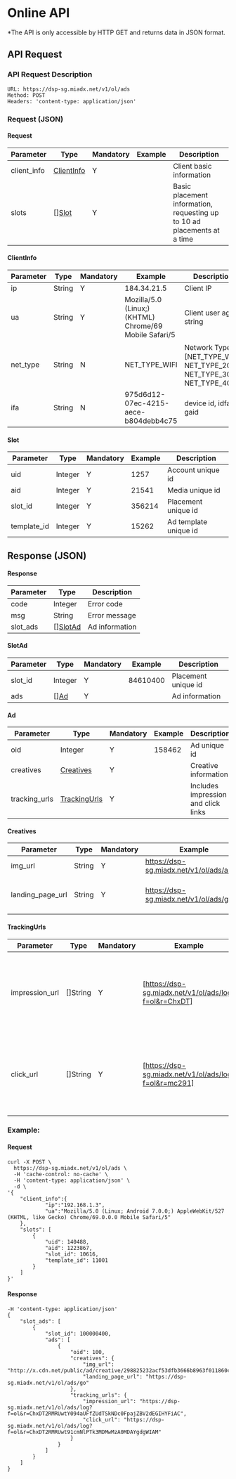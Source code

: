 # Online API

\*The API is only accessible by HTTP GET and returns data in JSON format.

## API Request

### API Request Description

    URL: https://dsp-sg.miadx.net/v1/ol/ads
    Method: POST
    Headers: 'content-type: application/json'

### Request (JSON)

#### Request

| Parameter        | Type                                 | Mandatory | Example | Description                                     |
| ----------- | ------------------------------------ | ---- | ---- | ---------------------------------------- |
| client_info | <a href="#ClientInfo">ClientInfo</a> | Y    |      | Client basic information                           |
| slots       | []<a href="#Slot">Slot</a>           | Y    |      | Basic placement information, requesting up to 10 ad placements at a time |

#### <a name="ClientInfo">ClientInfo</a>

| Parameter     | Type   | Mandatory | Example                                                   | Description                                                              |
| -------- | ------ | ---- | ------------------------------------------------------ | ----------------------------------------------------------------- |
| ip       | String | Y    | 184.34.21.5                                            | Client IP                                                         |
| ua       | String | Y    | Mozilla/5.0 (Linux;) (KHTML) Chrome/69 Mobile Safari/5 | Client user agent string                                          |
| net_type | String | N    | NET_TYPE_WIFI                                          | Network Type， [NET_TYPE_WIFI, NET_TYPE_2G, NET_TYPE_3G, NET_TYPE_4G] |
| ifa | String | N | 975d6d12-07ec-4215-aece-b804debb4c75 | device id, idfa or gaid |

#### <a name="Slot">Slot</a>

| Parameter        | Type    | Mandatory | Example   | Description            |
| ----------- | ------- | ---- | ------ | --------------- |
| uid         | Integer | Y    | 1257   | Account unique id     |
| aid         | Integer | Y    | 21541  | Media unique id       |
| slot_id     | Integer | Y    | 356214 | Placement unique id   |
| template_id | Integer | Y    | 15262  | Ad template unique id |

## Response (JSON)

#### Response

| Parameter     | Type                           | Description     |
| -------- | ------------------------------ | ---------------|
| code     | Integer                        | Error code     |
| msg      | String                         | Error message  |
| slot_ads | []<a href="#SlotAd">SlotAd</a> | Ad information |

#### <a name="SlotAd">SlotAd</a>

| Parameter    | Type                   | Mandatory | Example     | Description          |
| ------- | ---------------------- | ---- | -------- | ------------------- |
| slot_id | Integer                | Y    | 84610400 | Placement unique id |
| ads     | []<a href="#Ad">Ad</a> | Y    |          | Ad information      |

#### <a name="Ad">Ad</a>

| Parameter     | Type                               | Mandatory | Example   | Description        |
| ------------- | ---------------------------------------- | ---- | ------ | ------------------ |
| oid           | Integer                                  | Y    | 158462 | Ad unique id         |
| creatives     | <a href="#Creatives">Creatives</a>       | Y    |        | Creative information |
| tracking_urls | <a href="#TrackingUrls">TrackingUrls</a> | Y    |        | Includes impression and click links   |

#### <a name="Creatives">Creatives</a>

| Parameter        | Type   | Mandatory | Example                       | Description           |
| ---------------- | ------ | --------- | ----------------------------- | --------------------- |
| img_url          | String | Y    | https://dsp-sg.miadx.net/v1/ol/ads/a.png | Image link       |
| landing_page_url | String | Y    | https://dsp-sg.miadx.net/v1/ol/ads/go    | Click to jump to the landing page |

#### <a name="TrackingUrls">TrackingUrls</a>

| Parameter      | Type     | Mandatory | Example                                         | Description                                         |
| -------------- | -------- | ----------| ----------------------------------------------- | ------------------------------------------ |
| impression_url | []String | Y    | [https://dsp-sg.miadx.net/v1/ol/ads/log?f=ol&r=ChxDT] | Impression callback address, and callback must be made after the ad is displayed. |
| click_url      | []String | Y    | [https://dsp-sg.miadx.net/v1/ol/ads/log?f=ol&r=mc291] | Click callback address , and callback must be made after the ad is clicked.  |

### Example:

#### Request

```
curl -X POST \
  https://dsp-sg.miadx.net/v1/ol/ads \
  -H 'cache-control: no-cache' \
  -H 'content-type: application/json' \
  -d \
'{
    "client_info":{
            "ip":"192.168.1.3",
            "ua":"Mozilla/5.0 (Linux; Android 7.0.0;) AppleWebKit/527 (KHTML, like Gecko) Chrome/69.0.0.0 Mobile Safari/5"
    },
    "slots": [
        {
            "uid": 140488,
            "aid": 1223867,
            "slot_id": 10616,
            "template_id": 11001
        }
    ]
}'
```

#### Response

```
-H 'content-type: application/json'
{
    "slot_ads": [
        {
            "slot_id": 100000400,
            "ads": [
                {
                    "oid": 100,
                    "creatives": {
                        "img_url": "http://x.cdn.net/public/ad/creative/298825232acf53dfb3666b8963f011860c4-.jpg",
                        "landing_page_url": "https://dsp-sg.miadx.net/v1/ol/ads/go"
                    },
                    "tracking_urls": {
                        "impression_url": "https://dsp-sg.miadx.net/v1/ol/ads/log?f=ol&r=ChxDT2RMRUwtY094aUFfZUdTSkNDc0FpajZBV2dEGIHYFiAC",
                        "click_url": "https://dsp-sg.miadx.net/v1/ol/ads/log?f=ol&r=ChxDT2RMRUwt91cmNlPTk3MDMwMzA0MDAYgdgWIAM"
                    }
                }
            ]
        }
    ]
}
```
